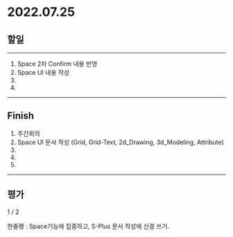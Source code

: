 # 2022.07.25

## 할일

------

1. Space 2차 Confirm 내용 반영
2. Space UI 내용 작성
3. 
4. 








------

## Finish

1. 주간회의
2. Space UI 문서 작성 (Grid, Grid-Text, 2d_Drawing, 3d_Modeling, Attribute)
3. 
4. 
5. 


------

## 평가

  1 / 2

한줄평 : Space기능에 집중하고, S-Plus 문서 작성에 신경 쓰기.